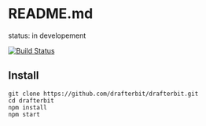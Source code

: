 
# README.md

status: in developement

[![Build Status](https://travis-ci.org/drafterbit/drafterbit.svg?branch=develop)](https://travis-ci.org/drafterbit/drafterbit)

## Install

```
git clone https://github.com/drafterbit/drafterbit.git
cd drafterbit
npm install
npm start
```
